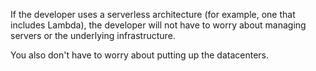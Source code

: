 If the developer uses a serverless architecture (for example, one that includes Lambda), the developer will not have to worry about managing servers or the underlying infrastructure.

You also don't have to worry about putting up the datacenters.